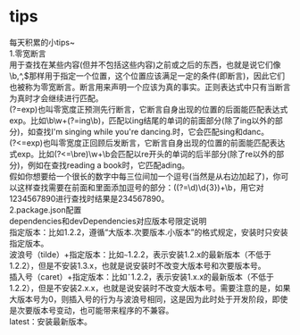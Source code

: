 # tips
每天积累的小tips~</br>
1.零宽断言</br>用于查找在某些内容(但并不包括这些内容)之前或之后的东西，也就是说它们像\b,^,$那样用于指定一个位置，这个位置应该满足一定的条件(即断言)，因此它们也被称为零宽断言。断言用来声明一个应该为真的事实。正则表达式中只有当断言为真时才会继续进行匹配。</br>
(?=exp)也叫零宽度正预测先行断言，它断言自身出现的位置的后面能匹配表达式exp。比如\b\w+(?=ing\b)，匹配以ing结尾的单词的前面部分(除了ing以外的部分)，如查找I'm singing while you're dancing.时，它会匹配sing和danc。</br>
(?<=exp)也叫零宽度正回顾后发断言，它断言自身出现的位置的前面能匹配表达式exp。比如(?<=\bre)\w+\b会匹配以re开头的单词的后半部分(除了re以外的部分)，例如在查找reading a book时，它匹配ading。</br>
假如你想要给一个很长的数字中每三位间加一个逗号(当然是从右边加起了)，你可以这样查找需要在前面和里面添加逗号的部分：((?=\d)\d{3})+\b，用它对1234567890进行查找时结果是234567890。</br>
2.package.json配置</br>
dependencies和devDependencies对应版本号限定说明</br>
指定版本：比如1.2.2，遵循“大版本.次要版本.小版本”的格式规定，安装时只安装指定版本。</br>
波浪号（tilde）+指定版本：比如`~`1.2.2，表示安装1.2.x的最新版本（不低于1.2.2），但是不安装1.3.x，也就是说安装时不改变大版本号和次要版本号。</br>
插入号（caret）+指定版本：比如`ˆ`1.2.2，表示安装1.x.x的最新版本（不低于1.2.2），但是不安装2.x.x，也就是说安装时不改变大版本号。需要注意的是，如果大版本号为0，则插入号的行为与波浪号相同，这是因为此时处于开发阶段，即使是次要版本号变动，也可能带来程序的不兼容。</br>
latest：安装最新版本。</br>
